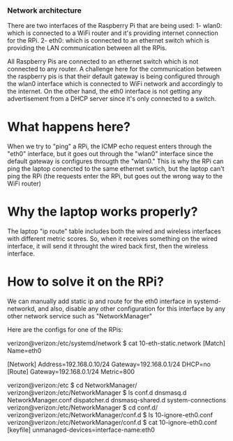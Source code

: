 ### Network architecture 

There are two interfaces of the Raspberry Pi that are being used: 
1- wlan0: which is connected to a WiFi router and it's providing internet connection for the RPi. 
2- eth0: which is connected to an ethernet switch which is providing the LAN communication between all the RPis. 

All Raspberry Pis are connected to an ethernet switch which is not connected to any router. A challenge here for the communication between the raspberry pis is that their default gateway is being configured through the wlan0 interface which is connected to WiFi network and accordingly to the internet. On the other hand, the eth0 interface is not getting any advertisement from a DHCP server since it's only connected to a switch. 

# What happens here? 

When we try to "ping" a RPi, the ICMP echo request enters through the "eth0" interface, but it goes out through the "wlan0" interface since the default gateway is configures througth the "wlan0." This is why the RPi can ping the laptop conencted to the same ethernet swtich, but the laptop can't ping the RPi (the requests enter the RPi, but goes out the wrong way to the WiFi router)

# Why the laptop works properly? 

The laptop "ip route" table includes both the wired and wireless interfaces with different metric scores. So, when it receives something on the wired interface, it will send it throught the wired back first, then the wireless interface. 



# How to solve it on the RPi? 

We can manually add static ip and route for the eth0 interface in systemd-networkd, and also, disable any other configuration for this interface by any other network service such as "NetworkManager" 

Here are the configs for one of the RPis: 



verizon@verizon:/etc/systemd/network $ cat 10-eth-static.network 
[Match]
Name=eth0

[Network]
Address=192.168.0.10/24
Gateway=192.168.0.1/24
DHCP=no
[Route]
Gateway=192.168.0.1/24
Metric=800



verizon@verizon:/etc $ cd NetworkManager/
verizon@verizon:/etc/NetworkManager $ ls
conf.d        dnsmasq.d         NetworkManager.conf
dispatcher.d  dnsmasq-shared.d  system-connections
verizon@verizon:/etc/NetworkManager $ cd conf.d/
verizon@verizon:/etc/NetworkManager/conf.d $ ls
10-ignore-eth0.conf
verizon@verizon:/etc/NetworkManager/conf.d $ cat 10-ignore-eth0.conf 
[keyfile]
unmanaged-devices=interface-name:eth0